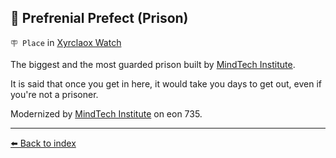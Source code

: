 ## 🚷 Prefrenial Prefect (Prison)

`🪧 Place` in [Xyrclaox Watch](/xyrclaox_watch.md)

The biggest and the most guarded prison built by [MindTech Institute](/mindtech_institute.md). 

It is said that once you get in here, it would take you days to get out, even if you're not a prisoner.

Modernized by [MindTech Institute](/mindtech_institute.md) on eon 735.


----------
[⬅️ Back to index](/index.md#9850_s)